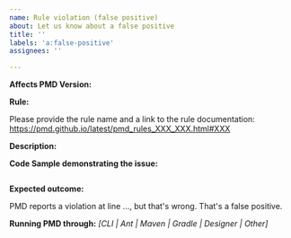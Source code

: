```yaml
---
name: Rule violation (false positive)
about: Let us know about a false positive
title: ''
labels: 'a:false-positive'
assignees: ''

---
```

<!-- Please, prefix the report title with the language it applies to within brackets, such as [java] or [apex] -->

**Affects PMD Version:** 

**Rule:**

Please provide the rule name and a link to the rule documentation:
<https://pmd.github.io/latest/pmd_rules_XXX_XXX.html#XXX>

**Description:**

**Code Sample demonstrating the issue:**

```

```

**Expected outcome:**

PMD reports a violation at line ..., but that's wrong. That's a false positive.

**Running PMD through:** *[CLI | Ant | Maven | Gradle | Designer | Other]*
